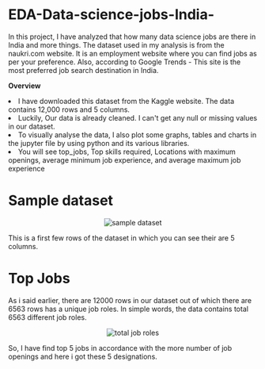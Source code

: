 # EDA-Data-science-jobs-India-
In this project, I have analyzed that how many data science jobs are there in India and more things. The dataset  used in my analysis is from the naukri.com website. It is an employment website where you can find jobs as per your preference. Also, according to Google Trends - This site is the most preferred job search destination in India.

<b>Overview </b> <li>I have downloaded this dataset from the Kaggle website. The data contains 12,000 rows and 5 columns.</li><li>Luckily, Our data is already cleaned. I can't get any null or missing values in our dataset.</li><li>To visually analyse the data, I also plot some graphs, tables and charts in the jupyter file by using python and its various libraries.</li><li>You will see top_jobs, Top skills required, Locations with maximum openings, average minimum job experience, and average maximum job experience</li>
<h1>Sample dataset</h1>
<p align="center">
  <img src="https://github.com/ayush-206/EDA-Data-science-jobs-India-/blob/main/sample_dataset.PNG" alt="sample dataset" title="sample dataset">
</p>
This is a first few rows of the dataset in which you can see their are 5 columns.

<h1>Top Jobs</h1>
As i said earlier, there are 12000 rows in our dataset out of which there are 6563 rows has a unique job roles. In simple words, the data contains total 6563 different job roles.
<p align="center">
  <img src="https://github.com/ayush-206/EDA-Data-science-jobs-India-/blob/932c43603f283f27b2ab85e74241809fbccc21bb/total%20job%20roles.PNG" alt="total job roles" title="total job roles">
</p>
So, I have find top 5 jobs in accordance with the more number of job openings and here i got these 5 designations.
